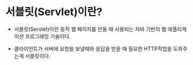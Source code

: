 # 서블릿(Servlet)이란?

- 서블릿(Servlet)이란 동적 웹 페이지를 만들 때 사용되는 자바 기반의 웹 애플리케이션 프로그래밍 기술이다.

- 클라이언트가 서버에 요청을 보낼때와 응답을 받을 때 필요한 HTTP작업을 도와주는게 서블릿이다.
